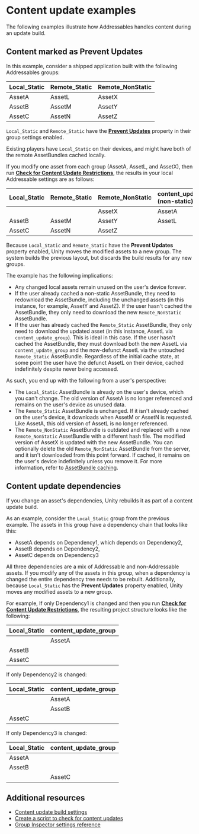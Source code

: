 # Content update examples

The following examples illustrate how Addressables handles content during an update build.

## Content marked as Prevent Updates

In this example, consider a shipped application built with the following Addressables groups:

| **Local_Static**| **Remote_Static** | **Remote_NonStatic** |
|:---|:---|:---|
| AssetA| AssetL | AssetX |
| AssetB| AssetM | AssetY |
| AssetC| AssetN | AssetZ |

`Local_Static` and `Remote_Static` have the [**Prevent Updates**](ContentPackingAndLoadingSchema.md#content-update-restriction) property in their group settings enabled.

Existing players have `Local_Static` on their devices, and might have both of the remote AssetBundles cached locally.

If you modify one asset from each group (AssetA, AssetL, and AssetX), then run [__Check for Content Update Restrictions__](builds-update-build.md#check-for-content-update-restrictions), the results in your local Addressable settings are as follows:

| **Local_Static**| **Remote_Static** | **Remote_NonStatic** | **content_update_group (non-static)** |
|:---|:---|:---|:---|
| |  | AssetX | AssetA |
| AssetB| AssetM | AssetY | AssetL |
| AssetC| AssetN | AssetZ |  |

Because `Local_Static` and `Remote_Static` have the **Prevent Updates** property enabled, Unity moves the modified assets to a new group. The system builds the previous layout, but discards the build results for any new groups.

The example has the following implications:

* Any changed local assets remain unused on the user's device forever.
* If the user already cached a non-static AssetBundle, they need to redownload the AssetBundle, including the unchanged assets (in this instance, for example, AssetY and AssetZ). If the user hasn't cached the AssetBundle, they only need to download the new `Remote_NonStatic` AssetBundle.
* If the user has already cached the `Remote_Static` AssetBundle, they only need to download the updated asset (in this instance, AssetL via `content_update_group`). This is ideal in this case. If the user hasn't cached the AssetBundle, they must download both the new AssetL via `content_update_group` and the now-defunct AssetL via the untouched `Remote_Static` AssetBundle. Regardless of the initial cache state, at some point the user have the defunct AssetL on their device, cached indefinitely despite never being accessed.

As such, you end up with the following from a user's perspective:

* The `Local_Static` AssetBundle is already on the user's device, which you can't change. The old version of AssetA is no longer referenced and remains on the user's device as unused data.
* The `Remote_Static` AssetBundle is unchanged. If it isn't already cached on the user's device, it downloads when AssetM or AssetN is requested. Like AssetA, this old version of AssetL is no longer referenced.
* The `Remote_NonStatic` AssetBundle is outdated and replaced with a new `Remote_NonStatic` AssetBundle with a different hash file. The modified version of AssetX is updated with the new AssetBundle.
You can optionally delete the old `Remote_NonStatic` AssetBundle from the server, and it isn't downloaded from this point forward. If cached, it remains on the user's device indefinitely unless you remove it. For more information, refer to [AssetBundle caching](xref:addressables-remote-content-distribution).


## Content update dependencies

If you change an asset's dependencies, Unity rebuilds it as part of a content update build.

As an example, consider the `Local_Static` group from the previous example. The assets in this group have a dependency chain that looks like this:

* AssetA depends on Dependency1, which depends on Dependency2,
* AssetB depends on Dependency2,
* AssetC depends on Dependency3

All three dependencies are a mix of Addressable and non-Addressable assets. If you modify any of the assets in this group, when a dependency is changed the entire dependency tree needs to be rebuilt. Additionally, because `Local_Static` has the **Prevent Updates** property enabled, Unity moves any modified assets to a new group.

For example, If only Dependency1 is changed and then you run [__Check for Content Update Restrictions__](builds-update-build.md#check-for-content-update-restrictions), the resulting project structure looks like the following:

| **Local_Static**| **content_update_group** |
|:---|:---|
| | AssetA |
| AssetB|  |
| AssetC|  |

If only Dependency2 is changed:

| **Local_Static**| **content_update_group** |
|:---|:---|
| | AssetA |
| | AssetB |
| AssetC|  |

If only Dependency3 is changed:

| **Local_Static**| **content_update_group** |
|:---|:---|
| AssetA|  |
| AssetB|  |
| | AssetC |

## Additional resources

* [Content update build settings](content-update-build-settings.md)
* [Create a script to check for content updates](content-update-builds-check.md)
* [Group Inspector settings reference](ContentPackingAndLoadingSchema.md#content-update-restriction)
